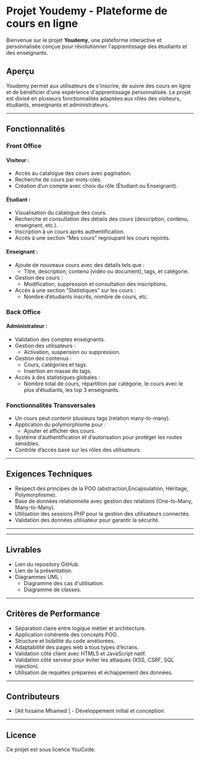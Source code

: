 # Projet Youdemy - Plateforme de cours en ligne

Bienvenue sur le projet **Youdemy**, une plateforme interactive et personnalisée conçue pour révolutionner l'apprentissage des étudiants et des enseignants.

## Aperçu

Youdemy permet aux utilisateurs de s'inscrire, de suivre des cours en ligne et de bénéficier d'une expérience d'apprentissage personnalisée. Le projet est divisé en plusieurs fonctionnalités adaptées aux rôles des visiteurs, étudiants, enseignants et administrateurs.

---

## Fonctionnalités

### Front Office

#### Visiteur :
- Accès au catalogue des cours avec pagination.
- Recherche de cours par mots-clés.
- Création d’un compte avec choix du rôle (Étudiant ou Enseignant).

#### Étudiant :
- Visualisation du catalogue des cours.
- Recherche et consultation des détails des cours (description, contenu, enseignant, etc.).
- Inscription à un cours après authentification.
- Accès à une section “Mes cours” regroupant les cours rejoints.

#### Enseignant :
- Ajoute de nouveaux cours avec des détails tels que :
  - Titre, description, contenu (vidéo ou document), tags, et catégorie.
- Gestion des cours :
  - Modification, suppression et consultation des inscriptions.
- Accès à une section “Statistiques” sur les cours :
  - Nombre d’étudiants inscrits, nombre de cours, etc.

### Back Office

#### Administrateur :
- Validation des comptes enseignants.
- Gestion des utilisateurs :
  - Activation, suspension ou suppression.
- Gestion des contenus :
  - Cours, catégories et tags.
  - Insertion en masse de tags.
- Accès à des statistiques globales :
  - Nombre total de cours, répartition par catégorie, le cours avec le plus d’étudiants, les top 3 enseignants.

### Fonctionnalités Transversales

- Un cours peut contenir plusieurs tags (relation many-to-many).
- Application du polymorphisme pour :
  - Ajouter et afficher des cours.
- Système d’authentification et d’autorisation pour protéger les routes sensibles.
- Contrôle d’accès basé sur les rôles des utilisateurs.

---

## Exigences Techniques

- Respect des principes de la POO (abstraction,Encapsulation, Héritage, Polymorphisme).
- Base de données relationnelle avec gestion des relations (One-to-Many, Many-to-Many).
- Utilisation des sessions PHP pour la gestion des utilisateurs connectés.
- Validation des données utilisateur pour garantir la sécurité.

---



---

## Livrables

- Lien du repository GitHub.
- Lien de la présentation.
- Diagrammes UML :
  - Diagramme des cas d'utilisation.
  - Diagramme de classes.

---

## Critères de Performance

- Séparation claire entre logique métier et architecture.
- Application cohérente des concepts POO.
- Structure et lisibilité du code améliorées.
- Adaptabilité des pages web à tous types d’écrans.
- Validation côté client avec HTML5 et JavaScript natif.
- Validation côté serveur pour éviter les attaques (XSS, CSRF, SQL injection).
- Utilisation de requêtes préparées et échappement des données.

---

## Contributeurs

- [Ait hssaine Mhamed ] - Développement initial et conception.


---

## Licence

Ce projet est sous licence YouCode.
